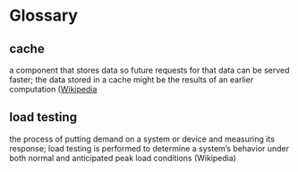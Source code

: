 # Glossary

## cache

a component that stores data so future requests for that data can be served faster; the data stored in a cache might be the results of an earlier computation ([Wikipedia](http://en.wikipedia.org/wiki/Cache_(computing))

## load testing

the process of putting demand on a system or device and measuring its response; load testing is performed to determine a system’s behavior under both normal and anticipated peak load conditions (Wikipedia)
